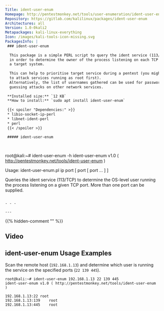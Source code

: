 ```yaml
---
Title: ident-user-enum
Homepage: http://pentestmonkey.net/tools/user-enumeration/ident-user-enum
Repository: https://gitlab.com/kalilinux/packages/ident-user-enum
Architectures: all
Version: 1.0-0kali2
Metapackages: kali-linux-everything 
Icon: /images/kali-tools-icon-missing.svg
PackagesInfo: |
 ### ident-user-enum
 
  This package is a simple PERL script to query the ident service (113/TCP)
  in order to determine the owner of the process listening on each TCP port of
  a target system.
   
  This can help to prioritise target service during a pentest (you might want
  to attack services running as root first).
  Alternatively, the list of usernames gathered can be used for password
  guessing attacks on other network services.
 
 **Installed size:** `12 KB`  
 **How to install:** `sudo apt install ident-user-enum`  
 
 {{< spoiler "Dependencies:" >}}
 * libio-socket-ip-perl
 * libnet-ident-perl
 * perl
 {{< /spoiler >}}
 
 ##### ident-user-enum
 
 
 ```
 root@kali:~# ident-user-enum -h
 ident-user-enum v1.0 ( http://pentestmonkey.net/tools/ident-user-enum )
 
 Usage: ident-user-enum.pl ip port [ port [ port ... ] ]
 
 Queries the ident service (113/TCP) to determine the OS-level user running 
 the process listening on a given TCP port.  More than one port can be supplied.
 
 ```
 
 - - -
 
---
```

{{% hidden-comment "<!--Do not edit anything above this line-->" %}}

## Video

<script type="text/javascript" src="https://asciinema.org/a/107704.js" id="asciicast-107704" async></script>

## ident-user-enum Usage Examples

Scan the remote host (`192.168.1.13`) and determine which user is running the service on the specified ports (`22 139 445`).

```
root@kali:~# ident-user-enum 192.168.1.13 22 139 445
ident-user-enum v1.0 ( http://pentestmonkey.net/tools/ident-user-enum )

192.168.1.13:22 root
192.168.1.13:139    root
192.168.1.13:445    root
```
